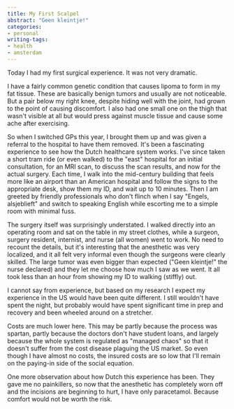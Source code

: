 ```yaml
---
title: My First Scalpel
abstract: "Geen kleintje!"
categories:
- personal
writing-tags:
- health
- amsterdam
---
```


Today I had my first surgical experience. It was not very dramatic.

I have a fairly common genetic condition that causes lipoma to form in my fat tissue. These are basically benign tumors and usually are not noticeable. But a pair below my right knee, despite hiding well with the joint, had grown to the point of causing discomfort. I also had one small one on the thigh that wasn't visible at all but would press against muscle tissue and cause some ache after exercising.

So when I switched GPs this year, I brought them up and was given a referral to the hospital to have them removed. It's been a fascinating experience to see how the Dutch healthcare system works. I've since taken a short tram ride (or even walked) to the "east" hospital for an initial consultation, for an MRI scan, to discuss the scan results, and now for the actual surgery. Each time, I walk into the mid-century building that feels more like an airport than an American hospital and follow the signs to the appropriate desk, show them my ID, and wait up to 10 minutes. Then I am greeted by friendly professionals who don't flinch when I say "Engels, alsjeblieft" and switch to speaking English while escorting me to a simple room with minimal fuss.

The surgery itself was surprisingly understated. I walked directly into an operating room and sat on the table in my street clothes, while a surgeon, surgery resident, internist, and nurse (all women) went to work. No need to recount the details, but it's interesting that the anesthetic was very localized, and it all felt very informal even though the surgeons were clearly skilled. The large tumor was even bigger than expected ("Geen kleintje!" the nurse declared) and they let me choose how much I saw as we went. It all took less than an hour from showing my ID to walking (stiffly) out.

I cannot say from experience, but based on my research I expect my experience in the US would have been quite different. I still wouldn't have spent the night, but probably would have spent significant time in prep and recovery and been wheeled around on a stretcher.

Costs are much lower here. This may be partly because the process was spartan, partly because the doctors don't have student loans, and largely because the whole system is regulated as "managed chaos" so that it doesn't suffer from the cost disease plaguing the US market. So even though I have almost no costs, the insured costs are so low that I'll remain on the paying-in side of the social equation.

One more observation about how Dutch this experience has been. They gave me no painkillers, so now that the anesthetic has completely worn off and the incisions are beginning to hurt, I have only paracetamol. Because comfort would not be worth the risk.
